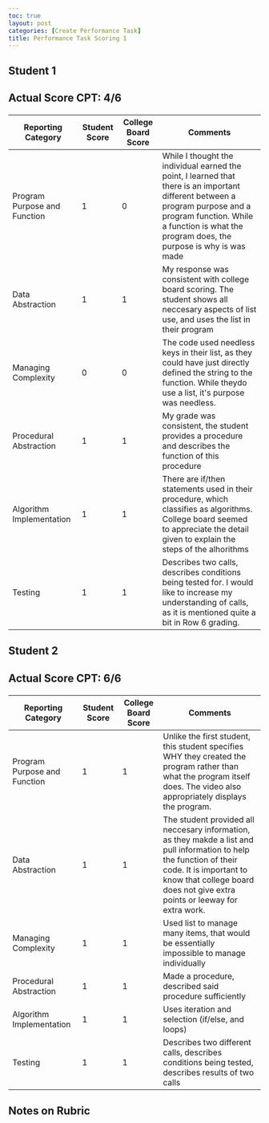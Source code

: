 ```yaml
---
toc: true
layout: post
categories: [Create Performance Task]
title: Performance Task Scoring 1
---
```


<h2>Student 1<h2>

Actual Score CPT: 4/6

| Reporting Category | Student Score | College Board Score | Comments |
| ----------- | ----------- | ----------- | ----------- |
| Program Purpose and Function | 1 | 0 | While I thought the individual earned the point, I learned that there is an important different between a program purpose and a program function. While a function is what the program does, the purpose is why is was made |
| Data Abstraction | 1 | 1 | My response was consistent with college board scoring. The student shows all neccesary aspects of list use, and uses the list in their program|
| Managing Complexity | 0 | 0 | The code used needless keys in their list, as they could have just directly defined the string to the function. While theydo use a list, it's purpose was needless. |
| Procedural Abstraction | 1 | 1 | My grade was consistent, the student provides a procedure and describes the function of this procedure |
| Algorithm Implementation | 1 | 1 | There are if/then statements used in their procedure, which classifies as algorithms. College board seemed to appreciate the detail given to explain the steps of the alhorithms |
| Testing | 1 | 1 | Describes two calls, describes conditions being tested for. I would like to increase my understanding of calls, as it is mentioned quite a bit in Row 6 grading. |

<h2>Student 2<h2>

Actual Score CPT: 6/6

| Reporting Category | Student Score | College Board Score | Comments |
| ----------- | ----------- | ----------- | ----------- |
| Program Purpose and Function | 1 | 1 | Unlike the first student, this student specifies WHY they created the program rather than what the program itself does. The video also appropriately displays the program. |
| Data Abstraction | 1 | 1 | The student provided all neccesary information, as they makde a list and pull information to help the function of their code. It is important to know that college board does not give extra points or leeway for extra work. |
| Managing Complexity | 1 | 1 | Used list to manage many items, that would be essentially impossible to manage individually |
| Procedural Abstraction | 1 | 1 | Made a procedure, described said procedure sufficiently |
| Algorithm Implementation | 1 | 1 | Uses iteration and selection (if/else, and loops) |
| Testing | 1 | 1 | Describes two different calls, describes conditions being tested, describes results of two calls |


<h2>Notes on Rubric<h2>
